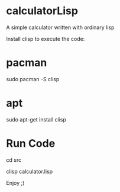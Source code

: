 # calculatorLisp
A simple calculator written with ordinary lisp

Install clisp to execute the code:

# pacman
sudo pacman -S clisp

# apt
sudo apt-get install clisp

# Run Code
cd src

clisp calculator.lisp

Enjoy ;)
